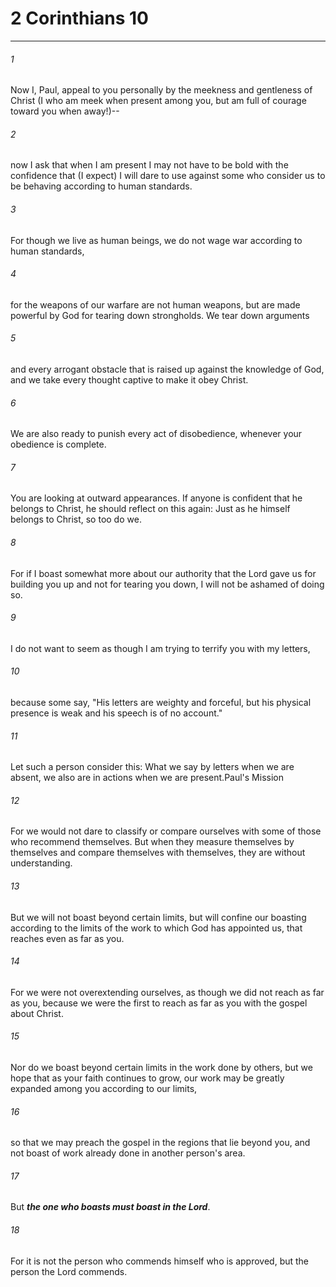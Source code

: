 # 2 Corinthians 10
***



###### 1 
Now I, Paul, appeal to you personally by the meekness and gentleness of Christ (I who am meek when present among you, but am full of courage toward you when away!)-- 

###### 2 
now I ask that when I am present I may not have to be bold with the confidence that (I expect) I will dare to use against some who consider us to be behaving according to human standards. 

###### 3 
For though we live as human beings, we do not wage war according to human standards, 

###### 4 
for the weapons of our warfare are not human weapons, but are made powerful by God for tearing down strongholds. We tear down arguments 

###### 5 
and every arrogant obstacle that is raised up against the knowledge of God, and we take every thought captive to make it obey Christ. 

###### 6 
We are also ready to punish every act of disobedience, whenever your obedience is complete. 

###### 7 
You are looking at outward appearances. If anyone is confident that he belongs to Christ, he should reflect on this again: Just as he himself belongs to Christ, so too do we. 

###### 8 
For if I boast somewhat more about our authority that the Lord gave us for building you up and not for tearing you down, I will not be ashamed of doing so. 

###### 9 
I do not want to seem as though I am trying to terrify you with my letters, 

###### 10 
because some say, "His letters are weighty and forceful, but his physical presence is weak and his speech is of no account." 

###### 11 
Let such a person consider this: What we say by letters when we are absent, we also are in actions when we are present.Paul's Mission 

###### 12 
For we would not dare to classify or compare ourselves with some of those who recommend themselves. But when they measure themselves by themselves and compare themselves with themselves, they are without understanding. 

###### 13 
But we will not boast beyond certain limits, but will confine our boasting according to the limits of the work to which God has appointed us, that reaches even as far as you. 

###### 14 
For we were not overextending ourselves, as though we did not reach as far as you, because we were the first to reach as far as you with the gospel about Christ. 

###### 15 
Nor do we boast beyond certain limits in the work done by others, but we hope that as your faith continues to grow, our work may be greatly expanded among you according to our limits, 

###### 16 
so that we may preach the gospel in the regions that lie beyond you, and not boast of work already done in another person's area. 

###### 17 
But **_the one who boasts must boast in the Lord_**. 

###### 18 
For it is not the person who commends himself who is approved, but the person the Lord commends.
